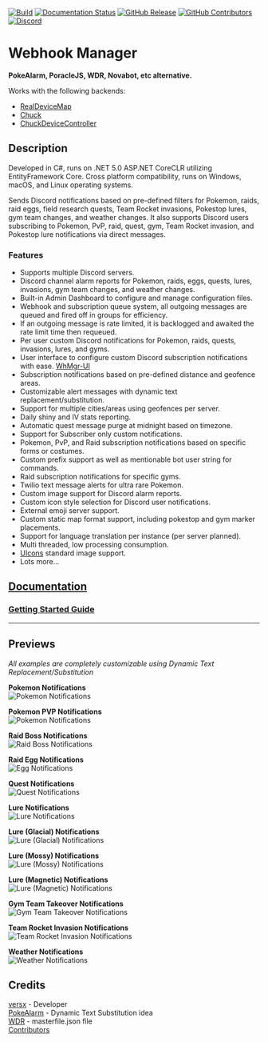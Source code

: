 [![Build](https://github.com/versx/WhMgr/workflows/.NET/badge.svg)](https://github.com/versx/WhMgr/actions)
[![Documentation Status](https://readthedocs.org/projects/whmgr/badge/?version=latest)](https://whmgr.rtfd.io)
[![GitHub Release](https://img.shields.io/github/release/versx/WhMgr.svg)](https://github.com/versx/WhMgr/releases/)
[![GitHub Contributors](https://img.shields.io/github/contributors/versx/WhMgr.svg)](https://github.com/versx/WhMgr/graphs/contributors/)
[![Discord](https://img.shields.io/discord/552003258000998401.svg?label=&logo=discord&logoColor=ffffff&color=7389D8&labelColor=6A7EC2)](https://discord.gg/zZ9h9Xa)  

# Webhook Manager  

**PokeAlarm, PoracleJS, WDR, Novabot, etc alternative.**  

Works with the following backends:  
- [RealDeviceMap](https://github.com/123FLO321/RealDeviceMap)  
- [Chuck](https://github.com/WatWowMap/Chuck)  
- [ChuckDeviceController](https://github.com/versx/ChuckDeviceController)  


## Description  
Developed in C#, runs on .NET 5.0 ASP.NET CoreCLR utilizing EntityFramework Core. Cross platform compatibility, runs on Windows, macOS, and Linux operating systems.  

Sends Discord notifications based on pre-defined filters for Pokemon, raids, raid eggs, field research quests, Team Rocket invasions, Pokestop lures, gym team changes, and weather changes. It also supports Discord users subscribing to Pokemon, PvP, raid, quest, gym, Team Rocket invasion, and Pokestop lure notifications via direct messages.

### Features  
- Supports multiple Discord servers.  
- Discord channel alarm reports for Pokemon, raids, eggs, quests, lures, invasions, gym team changes, and weather changes.  
- Built-in Admin Dashboard to configure and manage configuration files.  
- Webhook and subscription queue system, all outgoing messages are queued and fired off in groups for efficiency.  
- If an outgoing message is rate limited, it is backlogged and awaited the rate limit time then requeued.  
- Per user custom Discord notifications for Pokemon, raids, quests, invasions, lures, and gyms.  
- User interface to configure custom Discord subscription notifications with ease. [WhMgr-UI](https://github.com/versx/WhMgr-UI)  
- Subscription notifications based on pre-defined distance and geofence areas.  
- Customizable alert messages with dynamic text replacement/substitution.  
- Support for multiple cities/areas using geofences per server.  
- Daily shiny and IV stats reporting.  
- Automatic quest message purge at midnight based on timezone.  
- Support for Subscriber only custom notifications.  
- Pokemon, PvP, and Raid subscription notifications based on specific forms or costumes.  
- Custom prefix support as well as mentionable bot user string for commands.  
- Raid subscription notifications for specific gyms.  
- Twilio text message alerts for ultra rare Pokemon.  
- Custom image support for Discord alarm reports.  
- Custom icon style selection for Discord user notifications.  
- External emoji server support.  
- Custom static map format support, including pokestop and gym marker placements.  
- Support for language translation per instance (per server planned).  
- Multi threaded, low processing consumption.  
- [UIcons](https://github.com/uicons/uicons) standard image support.
- Lots more...  


## [Documentation](https://whmgr.rtfd.io/en/v5-rewrite/)  

### [Getting Started Guide](https://whmgr.readthedocs.io/en/v5-rewrite/install/getting-started)  
<hr>  

## Previews  
*All examples are completely customizable using Dynamic Text Replacement/Substitution*  

__Pokemon Notifications__  
![Pokemon Notifications](.github/images/pkmn.png "Pokemon Notifications")  

__Pokemon PVP Notifications__  
![Pokemon Notifications](.github/images/pvp.png "Pokemon PVP Notifications")  

__Raid Boss Notifications__  
![Raid Boss Notifications](.github/images/raids.png "Raid Boss Notifications")  

__Raid Egg Notifications__  
![Egg Notifications](.github/images/eggs.png "Egg Notifications")  

__Quest Notifications__  
![Quest Notifications](.github/images/quests.png "Quest Notifications")  

__Lure Notifications__  
![Lure Notifications](.github/images/lure.png "Lure Notifications")  

__Lure (Glacial) Notifications__  
![Lure (Glacial) Notifications](.github/images/lure_glacial.png "Lure (Glacial) Notifications")  

__Lure (Mossy) Notifications__  
![Lure (Mossy) Notifications](.github/images/lure_mossy.png "Lure (Mossy) Notifications")  

__Lure (Magnetic) Notifications__  
![Lure (Magnetic) Notifications](.github/images/lure_magnetic.png "Lure (Magnetic) Notifications")  

__Gym Team Takeover Notifications__  
![Gym Team Takeover Notifications](.github/images/gyms.png "Gym Team Takeover Notifications")  

__Team Rocket Invasion Notifications__  
![Team Rocket Invasion Notifications](.github/images/invasions.png "Team Rocket Invasion Notifications")  

__Weather Notifications__  
![Weather Notifications](.github/images/weather.png "Weather Notifications")  


## Credits  
[versx](https://github.com/versx) - Developer  
[PokeAlarm](https://github.com/PokeAlarm/PokeAlarm) - Dynamic Text Substitution idea  
[WDR](https://github.com/PartTimeJS/WDR) - masterfile.json file  
[Contributors](https://github.com/versx/WhMgr/contributors)  